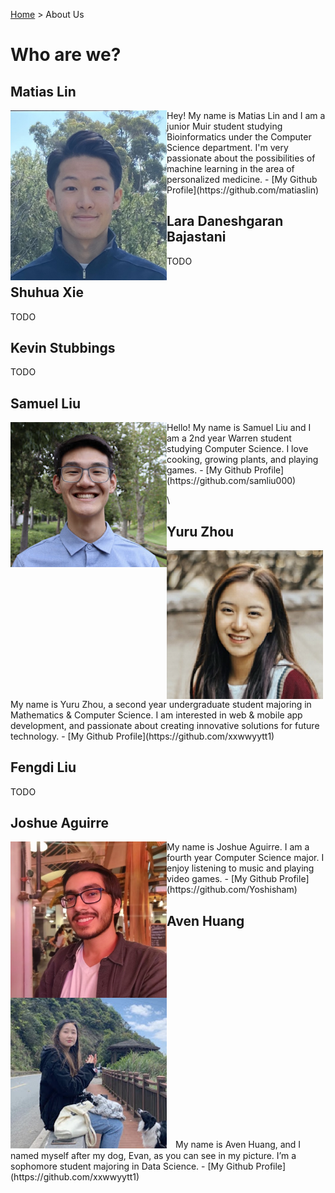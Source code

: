 [Home](https://melinucsd.github.io/cse110-team16-tmpwebsite/) > About Us
# Who are we?
## Matias Lin
<img align="left" src="profiles/MatiasLin.jpg" width=250>
Hey! My name is Matias Lin and I am a junior Muir student studying Bioinformatics under the Computer Science department. I'm very passionate about the possibilities of machine learning in the area of personalized medicine.
 - [My Github Profile](https://github.com/matiaslin)  

## Lara Daneshgaran Bajastani
TODO  
## Shuhua Xie
TODO  
## Kevin Stubbings 
TODO  
## Samuel Liu
<img align="left" src="profiles/SamuelLiu.jpg" width=250>
Hello! My name is Samuel Liu and I am a 2nd year Warren student studying Computer Science. I love cooking, growing plants, and playing games. 
 - [My Github Profile](https://github.com/samliu000)  

\

## Yuru Zhou
<img align="left" src="profiles/YuruZhou.jpg" width=250>
My name is Yuru Zhou, a second year undergraduate student majoring in Mathematics & Computer Science. I am interested in web & mobile app development, and passionate about creating innovative solutions for future technology.
 - [My Github Profile](https://github.com/xxwwyytt1)  

## Fengdi Liu
TODO  
  
## Joshue Aguirre
<img align="left" src="profiles/JoshueAguirre.jpg" width=250>
My name is Joshue Aguirre. I am a fourth year
Computer Science major. I enjoy listening to music and playing video games. 
- [My Github Profile](https://github.com/Yoshisham)  

## Aven Huang
<img align="float:left" src="profiles/AvenHuang.jpg" width=250 style="margin-right: 10px;">
My name is Aven Huang, and I named myself after my dog, Evan, as you can see in my picture. I’m a sophomore student majoring in Data Science.
- [My Github Profile](https://github.com/xxwwyytt1)